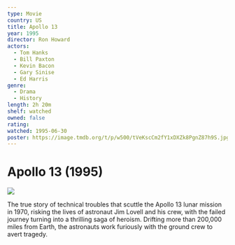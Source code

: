 ```yaml
---
type: Movie
country: US
title: Apollo 13
year: 1995
director: Ron Howard
actors:
  - Tom Hanks
  - Bill Paxton
  - Kevin Bacon
  - Gary Sinise
  - Ed Harris
genre:
  - Drama
  - History
length: 2h 20m
shelf: watched
owned: false
rating:
watched: 1995-06-30
poster: https://image.tmdb.org/t/p/w500/tVeKscCm2fY1xDXZk8PgnZ87h9S.jpg
---
```


# Apollo 13 (1995)

![](https://image.tmdb.org/t/p/w500/tVeKscCm2fY1xDXZk8PgnZ87h9S.jpg)

The true story of technical troubles that scuttle the Apollo 13 lunar mission in 1970, risking the lives of astronaut Jim Lovell and his crew, with the failed journey turning into a thrilling saga of heroism. Drifting more than 200,000 miles from Earth, the astronauts work furiously with the ground crew to avert tragedy.